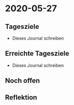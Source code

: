 # 2020-05-27

## Tagesziele

* Dieses Journal schreiben

## Erreichte Tagesziele

* Dieses Journal schreiben

## Noch offen

## Reflektion